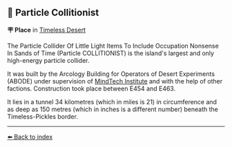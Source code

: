 ## 🎡 Particle Collitionist

**🪧 Place** in [Timeless Desert](../refs/timeless_desert.md)

The Particle Collider Of Little Light Items To Include Occupation Nonsense In Sands of Time (Particle COLLITIONIST) is the island's largest and only high-energy particle collider.

It was built by the Arcology Building for Operators of Desert Experiments (ABODE)  under supervision of [MindTech Institute](../refs/mindtech_institute.md) and with the help of other factions. Construction took place between E454 and E463.

It lies in a tunnel 34 kilometres (which in miles is 21) in circumference and as deep as 150 metres (which in inches is a different number) beneath the Timeless-Pickles border.


----------
[⬅️ Back to index](/index.md#3910_s)